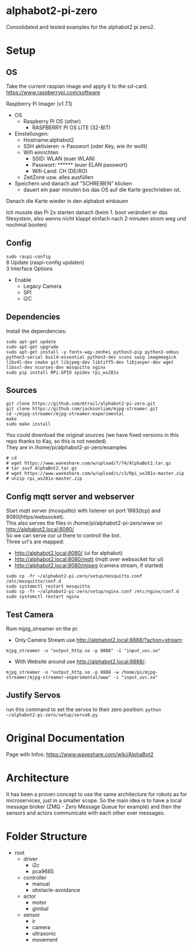 # alphabot2-pi-zero

Consolidated and tested examples for the alphabot2 pi zero2.

# Setup

## OS

Take the current raspian image and apply it to the sd-card. https://www.raspberrypi.com/software

Raspberry Pi Imager (v1.7.1)

- OS
    - Raspberry Pi OS (other)
        - RASPBERRY PI OS LITE (32-BIT)
- Einstellungen:
    - Hostname:alphabot2
    - SSH aktivieren -> Passwort (oder Key, wie ihr wollt)
    - Wifi einrichten
        - SSID: WLAN (euer WLAN)
        - Passwort: ****** (euer ELAN passwort)
        - Wifi-Land: CH (DE/RO)
    - ZeitZone usw. alles ausfüllen
- Speichern und danach auf "SCHREIBEN" klicken
    - dauert ein paar minuten bis das OS auf die Karte geschrieben ist.

Danach die Karte wieder in den alphabot einbauen

Ich musste das Pi 2x starten danach (beim 1. boot verändert er das filesystem, also wenns nicht klappt einfach nach 2 minuten strom weg und nochmal booten)

## Config

```sudo raspi-config``` <br>
8 Update (raspi-config updaten) <br>
3 Interface Options

- Enable
    - Legacy Camera
    - SPI
    - I2C

## Dependencies

Install the dependencies:

```
sudo apt-get update
sudo apt-get upgrade
sudo apt-get install -y fonts-wqy-zenhei python3-pip python3-smbus python3-serial build-essential python3-dev scons swig imagemagick libv4l-dev cmake git libjpeg-dev libtiff5-dev libjasper-dev wget libssl-dev ncurses-dev mosquitto nginx
sudo pip install RPi.GPIO spidev rpi_ws281x
```

## Sources

```
git clone https://github.com/mtrail/alphabot2-pi-zero.git
git clone https://github.com/jacksonliam/mjpg-streamer.git
cd ~/mjpg-streamer/mjpg-streamer-experimental
make
sudo make install
```

You could download the original sources (we have fixed versions in this repo thanks to Kay, so this is not needed)<br>
They are in /home/pi/alphabot2-pi-zero/examples

```
# cd
# wget https://www.waveshare.com/w/upload/7/74/AlphaBot2.tar.gz
# tar zxvf AlphaBot2.tar.gz
# wget https://www.waveshare.com/w/upload/c/c3/Rpi_ws281x-master.zip
# unzip rpi_ws281x-master.zip
```

## Config mqtt server and webserver

Start mqtt server (mosquitto) with listener on port 1883(tcp) and 8080(https/websocket).<br>
This also serves the files in /home/pi/alphabot2-pi-zero/www on http://alphabot2.local:8080/ <br>
So we can serve our ui there to controll the bot.<br>
Three url's are mapped:
- http://alphabot2.local:8080/ (ui for alphabot)
- http://alphabot2.local:8080/mqtt (mqtt over websocket for ui)
- http://alphabot2.local:8080/mjpeg (camera stream, if started)

```
sudo cp -fr ~/alphabot2-pi-zero/setup/mosquitto.conf /etc/mosquitto/conf.d
sudo systemctl restart mosquitto
sudo cp -fr ~/alphabot2-pi-zero/setup/nginx.conf /etc/nginx/conf.d
sudo systemctl restart nginx
```

## Test Camera

Rum mjpg_streamer on the pi:

- Only Camera Stream use http://alphabot2.local:8888/?action=stream:

```
mjpg_streamer -o "output_http.so -p 8888" -i "input_uvc.so"
```

- With Website around use http://alphabot2.local:8888/:

```
mjpg_streamer -o "output_http.so -p 8888 -w /home/pi/mjpg-streamer/mjpg-streamer-experimental/www" -i "input_uvc.so"
```

## Justify Servos

run this command to set the servos to their zero position:
```python ~/alphabot2-pi-zero/setup/servo0.py```

# Original Documentation

Page with Infos: https://www.waveshare.com/wiki/AlphaBot2

# Architecture

It has been a proven concept to use the same architecture for robots as for microservices, just in a smaller scope. So the main idea is to have a local message broker (ZMQ - Zero Message Queue for example) and then the sensors and actors communicate with each other over messages.

# Folder Structure

- root
    - driver
        - i2c
        - pca9685
    - controller
        - manual
        - obstacle-avoidance
    - actor
        - motor
        - gimbal
    - sensor
        - ir
        - camera
        - ultrasonic
        - movement
